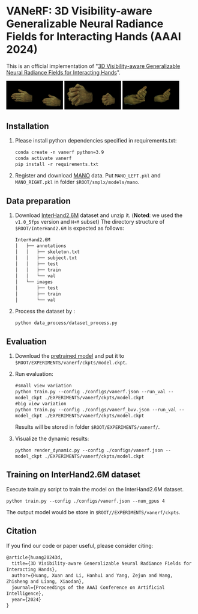 # VANeRF: 3D Visibility-aware Generalizable Neural Radiance Fields for Interacting Hands (AAAI 2024)

This is an official implementation of "[3D Visibility-aware Generalizable Neural Radiance Fields for Interacting Hands](https://arxiv.org/pdf/2401.00979.pdf)".

<p float="left"> 
   <img src="https://github.com/XuanHuang0/VANeRF/blob/main/assets/13_nvs.gif" width="30%" height="30%" /> 
   <img src="https://github.com/XuanHuang0/VANeRF/blob/main/assets/8_nvs.gif" width="30%" height="30%" />
   <img src="https://github.com/XuanHuang0/VANeRF/blob/main/assets/1586_nvs.gif" width="30%" height="30%" />
</p>

## Installation

1. Please install python dependencies specified in requirements.txt:

   ```
   conda create -n vanerf python=3.9
   conda activate vanerf
   pip install -r requirements.txt
   ```
2. Register and download [MANO](https://mano.is.tue.mpg.de/)  data. Put `MANO_LEFT.pkl` and `MANO_RIGHT.pkl` in folder `$ROOT/smplx/models/mano`.

## Data preparation

1. Download [InterHand2.6M](https://mks0601.github.io/InterHand2.6M/) dataset and unzip it. (**Noted**: we used the `v1.0_5fps` version and `H+M` subset) The directory structure of `$ROOT/InterHand2.6M` is expected as follows:

    ```
   InterHand2.6M    
   │   ├── annotations 
   │   │   ├── skeleton.txt
   │   │   ├── subject.txt  
   │   │   ├── test    
   │   │   ├── train  
   │   │   └── val  
   │   └── images   
   │       ├── test 
   │       ├── train
   │       └── val 
   ```
    
2. Process the dataset by :

   ```
   python data_process/dataset_process.py
   ```

## Evaluation

1. Download the [pretrained model](https://drive.google.com/file/d/1lAxA2lR8sOOFw1XwgBberHDgV2C_XQwM/view?usp=sharing) and put it to `$ROOT/EXPERIMENTS/vanerf/ckpts/model.ckpt`.

2. Run evaluation:

   ```
   #small view variation
   python train.py --config ./configs/vanerf.json --run_val --model_ckpt ./EXPERIMENTS/vanerf/ckpts/model.ckpt
   #big view variation
   python train.py --config ./configs/vanerf_bvv.json --run_val --model_ckpt ./EXPERIMENTS/vanerf/ckpts/model.ckpt
   ```
   Results will be stored in folder `$ROOT/EXPERIMENTS/vanerf/`.
   
3. Visualize the dynamic results:

   ```
   python render_dynamic.py --config ./configs/vanerf.json --model_ckpt ./EXPERIMENTS/vanerf/ckpts/model.ckpt
   ```

## Training on InterHand2.6M dataset
Execute train.py script to train the model on the InterHand2.6M dataset.

   ```
   python train.py --config ./configs/vanerf.json --num_gpus 4
   ```
The output model would be store in `$ROOT//EXPERIMENTS/vanerf/ckpts`.

## Citation

If you find our code or paper useful, please consider citing:

```
@article{huang20243d,
  title={3D Visibility-aware Generalizable Neural Radiance Fields for Interacting Hands},
  author={Huang, Xuan and Li, Hanhui and Yang, Zejun and Wang, Zhisheng and Liang, Xiaodan},
  journal={Proceedings of the AAAI Conference on Artificial Intelligence},
  year={2024}
}
```

